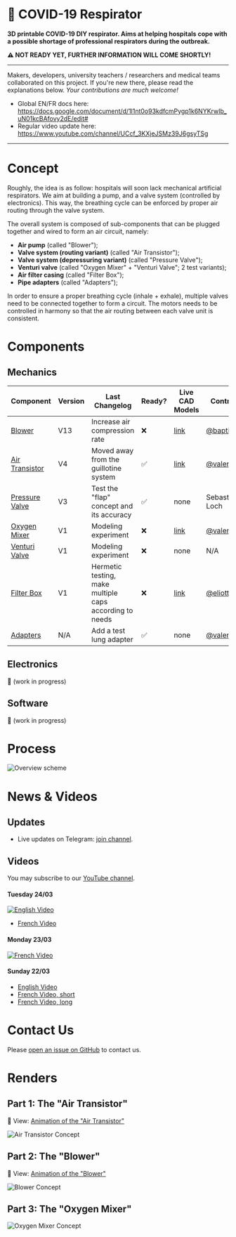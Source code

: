 🦠 COVID-19 Respirator
=====

**3D printable COVID-19 DIY respirator. Aims at helping hospitals cope with a possible shortage of professional respirators during the outbreak.**

**⚠️ NOT READY YET, FURTHER INFORMATION WILL COME SHORTLY!**

---

Makers, developers, university teachers / researchers and medical teams collaborated on this project. If you're new there, please read the explanations below. _Your contributions are much welcome!_

* Global EN/FR docs here: https://docs.google.com/document/d/1l1nt0o93kdfcmPygp1k6NYKrwIb_uN01kcBAfovy2dE/edit#
* Regular video update here: https://www.youtube.com/channel/UCcf_3KXjeJSMz39J6gsyTSg

---

# Concept

Roughly, the idea is as follow: hospitals will soon lack mechanical artificial respirators. We aim at building a pump, and a valve system (controlled by electronics). This way, the breathing cycle can be enforced by proper air routing through the valve system.

The overall system is composed of sub-components that can be plugged together and wired to form an air circuit, namely:

- **Air pump** (called "Blower");
- **Valve system (routing variant)** (called "Air Transistor");
- **Valve system (depressuring variant)** (called "Pressure Valve");
- **Venturi valve** (called "Oxygen Mixer" + "Venturi Valve"; 2 test variants);
- **Air filter casing** (called "Filter Box");
- **Pipe adapters** (called "Adapters");

In order to ensure a proper breathing cycle (inhale + exhale), multiple valves need to be connected together to form a circuit. The motors needs to be controlled in harmony so that the air routing between each valve unit is consistent.

# Components

## Mechanics

| Component | Version | Last Changelog | Ready? | Live CAD Models | Contributors |
| --------- | ------- | -------------- | ------ | --------------- | ------------ |
| [Blower](https://github.com/covid-response-projects/covid-respirator/tree/master/src/components/blower) | V13 | Increase air compression rate | ❌ | [link](https://a360.co/2UsIdDU) | [@baptistejamin](https://github.com/baptistejamin)
| [Air Transistor](https://github.com/covid-response-projects/covid-respirator/tree/master/src/components/air-transistor) | V4 | Moved away from the guillotine system | ✅ | [link](https://a360.co/2wy4eZX) | [@valeriansaliou](https://github.com/valeriansaliou)
| [Pressure Valve](https://github.com/covid-response-projects/covid-respirator/tree/master/src/components/pressure-valve) | V3 | Test the "flap" concept and its accuracy | ✅ | none | Sebastien Le Loch
| [Oxygen Mixer](https://github.com/covid-response-projects/covid-respirator/tree/master/src/components/oxygen-mixer) | V1 | Modeling experiment | ❌ | [link](https://a360.co/2xfmcR0) | [@valeriansaliou](https://github.com/valeriansaliou)
| [Venturi Valve](https://github.com/covid-response-projects/covid-respirator/tree/master/src/components/venturi-valve) | V1 | Modeling experiment | ❌ | none | N/A
| [Filter Box](https://github.com/covid-response-projects/covid-respirator/tree/master/src/components/filter-box) | V1 | Hermetic testing, make multiple caps according to needs | ❌ | [link](https://a360.co/33CCX4T) | [@eliottvincent](https://github.com/eliottvincent)
| [Adapters](https://github.com/covid-response-projects/covid-respirator/tree/master/src/components/adapters) | N/A | Add a test lung adapter | ✅ | none | [@valeriansaliou](https://github.com/valeriansaliou)

## Electronics

🚧 (work in progress)

## Software

🚧 (work in progress)

# Process

![Overview scheme](./docs/Overview/Overview.png)

# News & Videos

## Updates

* Live updates on Telegram: [join channel](https://t.me/joinchat/AAAAAE_99-k7pKZur-GXCQ).

## Videos

You may subscribe to our [YouTube channel](https://www.youtube.com/channel/UCcf_3KXjeJSMz39J6gsyTSg).

#### Tuesday 24/03

[![English Video](https://img.youtube.com/vi/TJQ1DIsP8ls/0.jpg)](https://www.youtube.com/watch?v=TJQ1DIsP8ls)

* [French Video](https://www.youtube.com/watch?v=kASINWDjnBE)

#### Monday 23/03

[![French Video](https://img.youtube.com/vi/MW8I0W8OaoM/0.jpg)](https://www.youtube.com/watch?v=MW8I0W8OaoM)

#### Sunday 22/03

* [English Video](https://www.youtube.com/watch?v=GLX5o_y0Vx0)
* [French Video, short](https://www.youtube.com/watch?v=GqGbh__ymw4)
* [French Video, long](https://www.youtube.com/watch?v=KqBkgTWbIlg)

# Contact Us

Please [open an issue on GitHub](https://github.com/covid-response-projects/covid-respirator/issues/new) to contact us.

# Renders

## Part 1: The "Air Transistor"

🎦 View: [Animation of the "Air Transistor"](./src/components/air-transistor/schemes/Air%20Transistor%20(Animation%201).mp4)

![Air Transistor Concept](./src/components/air-transistor/schemes/Air%20Transistor%20(Render%201).png)

## Part 2: The "Blower"

🎦 View: [Animation of the "Blower"](./src/components/blower/schemes/Blower%20(Animation%201).mp4)

![Blower Concept](./src/components/blower/schemes/Blower%20(Render%201).png)

## Part 3: The "Oxygen Mixer"

![Oxygen Mixer Concept](./src/components/oxygen-mixer/schemes/Oxygen%20Mixer%20(Render%201).png)

